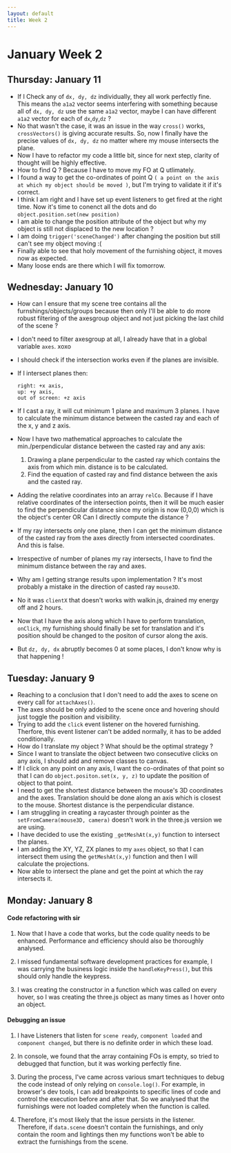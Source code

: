 ```yaml
---
layout: default
title: Week 2
---
```

# **January Week 2**
## **Thursday: January 11**
- If I Check any of `dx, dy, dz` individually, they all work perfectly fine. This means the `a1a2` vector seems interfering with something because all of `dx, dy, dz` use the same `a1a2` vector, maybe I can have different `a1a2` vector for each of `dx`,`dy`,`dz` ?
- No that wasn't the case, it was an issue in the way `cross()` works, `crossVectors()` is giving accurate results. So, now I finally have the precise values of `dx, dy, dz` no matter where my mouse intersects the plane.
- Now I have to refactor my code a little bit, since for next step, clarity of thought will be highly effective.
- How to find Q ? Because I have to move my FO at Q utlimately.
- I found a way to get the co-ordinates of point Q `( a point on the axis at which my object should be moved )`, but I'm trying to validate it if it's correct.
- I think I am right and I have set up event listeners to get fired at the right time. Now it's time to conenct all the dots and do
`object.position.set(new position)`
- I am able to change the position attribute of the object but why my object is still not displaced to the new location ?
- I am doing `trigger('sceneChanged')` after changing the position but still can't see my object moving :(
- Finally able to see that holy movement of the furnishing object, it moves now as expected.
- Many loose ends are there which I will fix tomorrow.

## **Wednesday: January 10**
- How can I ensure that my scene tree contains all the furnshings/objects/groups because then only I'll be able to do more robust filtering of the axesgroup object and not just picking the last child of the scene ?
- I don't need to filter axesgroup at all, I already have that in a global variable `axes`. xoxo
- I should check if the intersection works even if the planes are invisible.
- If I intersect planes then:

      right: +x axis,
      up: +y axis,
      out of screen: +z axis
- If I cast a ray, it will cut minimum 1 plane and maximum 3 planes. I have to calculate the minimum distance between the casted ray and 
each of the x, y and z axis.
- Now I have two mathematical approaches to calculate the min./perpendicular distance between the casted ray and any axis:
   1. Drawing a plane perpendicular to the casted ray which contains the axis from which min. distance is to be calculated.
   2. Find the equation of casted ray and find distance between the axis and the casted ray.
 
- Adding the relative coordinates into an array `relCo`. Because if I have relative coordinates of the intersection points, then it will be much easier to find the perpendicular distance since my origin is now (0,0,0) which is the object's center
                            OR
Can I directly compute the distance ?

- If my ray intersects only one plane, then I can get the minimum distance of the casted ray from the axes directly from intersected coordinates. And this is false.
- Irrespective of number of planes my ray intersects, I have to find the minimum distance between the ray and axes.
- Why am I getting strange results upon implementation ? It's most probably a mistake in the direction of casted ray `mouse3D`.
- No it was `clientX` that doesn't works with walkin.js, drained my energy off and 2 hours.
- Now that I have the axis along which I have to perform translation, `onClick`, my furnishing should finally be set for translation and it's position should be changed to the positon of cursor along the axis.
- But `dz, dy, dx` abruptly becomes 0 at some places, I don't know why is that happening !


## **Tuesday: January 9**
- Reaching to a conclusion that I don't need to add the axes to scene on every call for `attachAxes()`.
- The axes should be only added to the scene once and hovering should just toggle the position and visibility.
- Trying to add the `click` event listener on the hovered furnishing. Therfore, this event listener can't be added normally, it has to be added conditionally.
- How do I translate my object ? What should be the optimal strategy ?
- Since I want to translate the object between two consecutive clicks on any axis, I should add and remove classes to canvas.
- If I click on any point on any axis, I want the co-ordinates of that point so that I can do `object.positon.set(x, y, z)` to update the position of object to that point.
- I need to get the shortest distance between the mouse's 3D coordinates and the axes. Translation should be done along an axis which is closest to the mouse. Shortest distance is the perpendicular distance.
- I am struggling in creating a raycaster through pointer as the `setFromCamera(mouse3D, camera)` doesn't work in the three.js version we are using.
- I have decided to use the existing `_getMeshAt(x,y)` function to intersect the planes.
- I am adding the XY, YZ, ZX planes to my `axes` object, so that I can intersect them using the `getMeshAt(x,y)` function and then I will calculate the projections.
- Now able to intersect the plane and get the point at which the ray intersects it.

## **Monday: January 8**
#### Code refactoring with sir
1. Now that I have a code that works, but the code quality needs to be enhanced. Performance and efficiency should also be thoroughly analysed.

2. I missed fundamental software development practices for example, I was carrying the business logic inside the `handleKeyPress()`, but this should only handle the keypress.

3. I was creating the constructor in a function which was called on every hover, so I was creating the three.js object as many times as I hover onto an object.

#### Debugging an issue
1. I have Listeners that listen for `scene ready`, `component loaded` and `component changed`, but there is no definite order in which these load.

2. In console, we found that the array containing FOs is empty, so tried to debugged that function, but it was working perfectly fine.

3. During the process, I've came across various smart techniques to debug the code instead of only relying on `console.log()`.
For example, in browser's dev tools, I can add breakpoints to specific lines of code and control the execution before and after that.
So we analysed that the furnishings were not loaded completely when the function is called.

4. Therefore, it's most likely that the issue persists in the listener.
Therefore, if `data.scene` doesn't contain the furnishings, and only contain the room and lightings then my functions won't be able to extract the furnishings from the scene.




